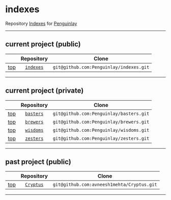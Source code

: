 # indexes
Repository [Indexes](https://github.com/Penguinlay/indexes) for [Penguinlay](https://github.com/Penguinlay)

---

## current project (public)
|                 | Repository                                         | Clone                                   |
|:---------------:|:--------------------------------------------------:|:---------------------------------------:|
| [top](#indexes) | [`indexes`](https://github.com/Penguinlay/indexes) | `git@github.com:Penguinlay/indexes.git` |

---

## current project (private)
|                 | Repository                                         | Clone                                   |
|:---------------:|:--------------------------------------------------:|:---------------------------------------:|
| [top](#indexes) | [`basters`](https://github.com/Penguinlay/basters) | `git@github.com:Penguinlay/basters.git` |
| [top](#indexes) | [`brewers`](https://github.com/Penguinlay/brewers) | `git@github.com:Penguinlay/brewers.git` |
| [top](#indexes) | [`wisdoms`](https://github.com/Penguinlay/wisdoms) | `git@github.com:Penguinlay/wisdoms.git` |
| [top](#indexes) | [`zesters`](https://github.com/Penguinlay/zesters) | `git@github.com:Penguinlay/zesters.git` |

---

## past project (public)
|                 | Repository                                            | Clone                                      |
|:---------------:|:-----------------------------------------------------:|:------------------------------------------:|
| [top](#indexes) | [`Cryptus`](https://github.com/avneesh1mehta/Cryptus) | `git@github.com:avneesh1mehta/Cryptus.git` |

---

